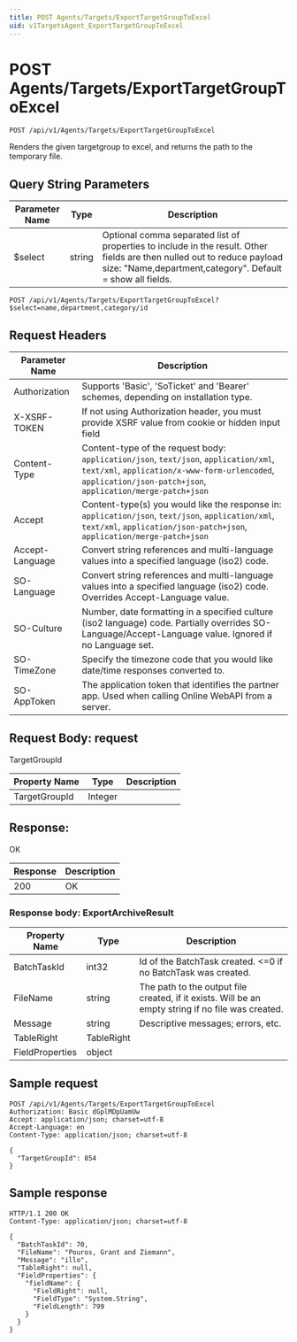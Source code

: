 ```yaml
---
title: POST Agents/Targets/ExportTargetGroupToExcel
uid: v1TargetsAgent_ExportTargetGroupToExcel
---
```


# POST Agents/Targets/ExportTargetGroupToExcel

```http
POST /api/v1/Agents/Targets/ExportTargetGroupToExcel
```

Renders the given targetgroup to excel, and returns the path to the temporary file.







## Query String Parameters

| Parameter Name | Type |  Description |
|----------------|------|--------------|
| $select | string |  Optional comma separated list of properties to include in the result. Other fields are then nulled out to reduce payload size: "Name,department,category". Default = show all fields. |

```http
POST /api/v1/Agents/Targets/ExportTargetGroupToExcel?$select=name,department,category/id
```


## Request Headers

| Parameter Name | Description |
|----------------|-------------|
| Authorization  | Supports 'Basic', 'SoTicket' and 'Bearer' schemes, depending on installation type. |
| X-XSRF-TOKEN   | If not using Authorization header, you must provide XSRF value from cookie or hidden input field |
| Content-Type | Content-type of the request body: `application/json`, `text/json`, `application/xml`, `text/xml`, `application/x-www-form-urlencoded`, `application/json-patch+json`, `application/merge-patch+json` |
| Accept         | Content-type(s) you would like the response in: `application/json`, `text/json`, `application/xml`, `text/xml`, `application/json-patch+json`, `application/merge-patch+json` |
| Accept-Language | Convert string references and multi-language values into a specified language (iso2) code. |
| SO-Language | Convert string references and multi-language values into a specified language (iso2) code. Overrides Accept-Language value. |
| SO-Culture | Number, date formatting in a specified culture (iso2 language) code. Partially overrides SO-Language/Accept-Language value. Ignored if no Language set. |
| SO-TimeZone | Specify the timezone code that you would like date/time responses converted to. |
| SO-AppToken | The application token that identifies the partner app. Used when calling Online WebAPI from a server. |

## Request Body: request 

TargetGroupId 

| Property Name | Type |  Description |
|----------------|------|--------------|
| TargetGroupId | Integer |  |

## Response:

OK

| Response | Description |
|----------------|-------------|
| 200 | OK |

### Response body: ExportArchiveResult

| Property Name | Type |  Description |
|----------------|------|--------------|
| BatchTaskId | int32 | Id of the BatchTask created. &lt;=0 if no BatchTask was created. |
| FileName | string | The path to the output file created, if it exists. Will be an empty string if no file was created. |
| Message | string | Descriptive messages; errors, etc. |
| TableRight | TableRight |  |
| FieldProperties | object |  |

## Sample request

```http!
POST /api/v1/Agents/Targets/ExportTargetGroupToExcel
Authorization: Basic dGplMDpUamUw
Accept: application/json; charset=utf-8
Accept-Language: en
Content-Type: application/json; charset=utf-8

{
  "TargetGroupId": 854
}
```

## Sample response

```http_
HTTP/1.1 200 OK
Content-Type: application/json; charset=utf-8

{
  "BatchTaskId": 70,
  "FileName": "Pouros, Grant and Ziemann",
  "Message": "illo",
  "TableRight": null,
  "FieldProperties": {
    "fieldName": {
      "FieldRight": null,
      "FieldType": "System.String",
      "FieldLength": 799
    }
  }
}
```